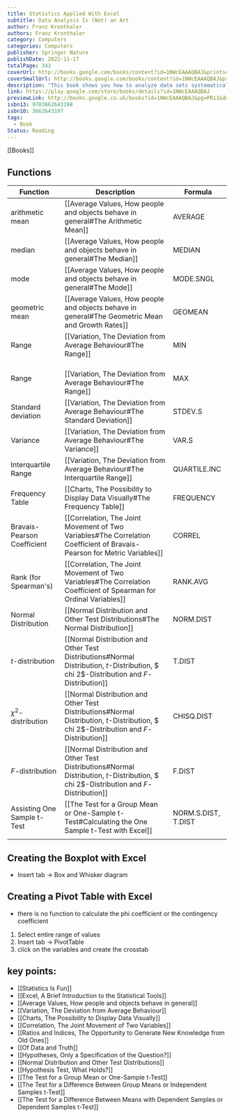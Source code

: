 ```yaml
---
title: Statistics Applied With Excel
subtitle: Data Analysis Is (Not) an Art
author: Franz Kronthaler
authors: Franz Kronthaler
category: Computers
categories: Computers
publisher: Springer Nature
publishDate: 2022-11-17
totalPage: 343
coverUrl: http://books.google.com/books/content?id=1NWcEAAAQBAJ&printsec=frontcover&img=1&zoom=1&edge=curl&source=gbs_api
coverSmallUrl: http://books.google.com/books/content?id=1NWcEAAAQBAJ&printsec=frontcover&img=1&zoom=5&edge=curl&source=gbs_api
description: "This book shows you how to analyze data sets systematically and to use Excel 2019 to extract information from data almost effortlessly. Both are (not) an art! The statistical methods are presented and discussed using a single data set. This makes it clear how the methods build on each other and gradually more and more information can be extracted from the data. The Excel functions used are explained in detail - the procedure can be easily transferred to other data sets. Various didactic elements facilitate orientation and working with the book: At the checkpoints, the most important aspects from each chapter are briefly summarized. In the freak knowledge section, more advanced aspects are addressed to whet the appetite for more. All examples are calculated with hand and Excel. Numerous applications and solutions as well as further data sets are available on the author's internet platform. This book is a translation of the original German 2nd edition Statistik angewandt mit Excel by Franz Kronthaler, published by Springer-Verlag GmbH Germany, part of Springer Nature in 2021. The translation was done with the help of artificial intelligence (machine translation by the service DeepL.com). A subsequent human revision was done primarily in terms of content, so that the book will read stylistically differently from a conventional translation. Springer Nature works continuously to further the development of tools for the production of books and on the related technologies to support the authors."
link: https://play.google.com/store/books/details?id=1NWcEAAAQBAJ
previewLink: http://books.google.co.uk/books?id=1NWcEAAAQBAJ&pg=PR11&dq=statistics+applied+with+excel&hl=&as_pt=BOOKS&cd=1&source=gbs_api
isbn13: 9783662643198
isbn10: 3662643197
tags:
  - Book
Status: Reading
---
```

[[Books]]
## Functions
| Function                    | Description                                                                                                                            | Formula             |
| --------------------------- | -------------------------------------------------------------------------------------------------------------------------------------- | ------------------- |
| arithmetic mean             | [[Average Values, How people and objects behave in general#The Arithmetic Mean]]                                                       | AVERAGE             |
| median                      | [[Average Values, How people and objects behave in general#The Median]]                                                                | MEDIAN              |
| mode                        | [[Average Values, How people and objects behave in general#The Mode]]                                                                  | MODE.SNGL           |
| geometric mean              | [[Average Values, How people and objects behave in general#The Geometric Mean and Growth Rates]]                                       | GEOMEAN             |
| Range                       | [[Variation, The Deviation from Average Behaviour#The Range]]                                                                          | MIN                 |
| Range                       | <br>[[Variation, The Deviation from Average Behaviour#The Range]]                                                                      | MAX                 |
| Standard deviation          | [[Variation, The Deviation from Average Behaviour#The Standard Deviation]]                                                             | STDEV.S             |
| Variance                    | [[Variation, The Deviation from Average Behaviour#The Variance]]                                                                       | VAR.S               |
| Interquartile Range         | [[Variation, The Deviation from Average Behaviour#The Interquartile Range]]                                                            | QUARTILE.INC        |
| Frequency Table             | [[Charts, The Possibility to Display Data Visually#The Frequency Table]]                                                               | FREQUENCY           |
| Bravais-Pearson Coefficient | [[Correlation, The Joint Movement of Two Variables#The Correlation Coefficient of Bravais-Pearson for Metric Variables]]               | CORREL              |
| Rank (for Spearman's)       | [[Correlation, The Joint Movement of Two Variables#The Correlation Coefficient of Spearman for Ordinal Variables]]                     | RANK.AVG            |
| Normal Distribution         | [[Normal Distribution and Other Test Distributions#The Normal Distribution]]                                                           | NORM.DIST           |
| $t$-distribution            | [[Normal Distribution and Other Test Distributions#Normal Distribution, $t$-Distribution, $ chi 2$-Distribution and $F$-Distribution]] | T.DIST              |
| $\chi ^2$-distribution      | [[Normal Distribution and Other Test Distributions#Normal Distribution, $t$-Distribution, $ chi 2$-Distribution and $F$-Distribution]] | CHISQ.DIST          |
| $F$-distribution            | [[Normal Distribution and Other Test Distributions#Normal Distribution, $t$-Distribution, $ chi 2$-Distribution and $F$-Distribution]] | F.DIST              |
| Assisting One Sample t-Test | [[The Test for a Group Mean or One-Sample t-Test#Calculating the One Sample t-Test with Excel]]                                        | NORM.S.DIST, T.DIST |
|                             |                                                                                                                                        |                     |
## Creating the Boxplot with Excel
- Insert tab $\rightarrow$ Box and Whisker diagram
## Creating a Pivot Table with Excel
- there is no function to calculate the phi coefficient or the contingency coefficient
1. Select entire range of values
2. Insert tab $\rightarrow$ PivotTable
3. click on the variables and create the crosstab
## key points:
- [[Statistics Is Fun]]
- [[Excel, A Brief Introduction to the Statistical Tools]]
- [[Average Values, How people and objects behave in general]]
- [[Variation, The Deviation from Average Behaviour]]
- [[Charts, The Possibility to Display Data Visually]]
- [[Correlation, The Joint Movement of Two Variables]]
- [[Ratios and Indices, The Opportunity to Generate New Knowledge from Old Ones]]
- [[Of Data and Truth]]
- [[Hypotheses, Only a Specification of the Question?]]
- [[Normal Distribution and Other Test Distributions]]
- [[Hypothesis Test, What Holds?]]
- [[The Test for a Group Mean or One-Sample t-Test]]
- [[The Test for a Difference Between Group Means or Independent Samples t-Test]]
- [[The Test for a Difference Between Means with Dependent Samples or Dependent Samples t-Test]]